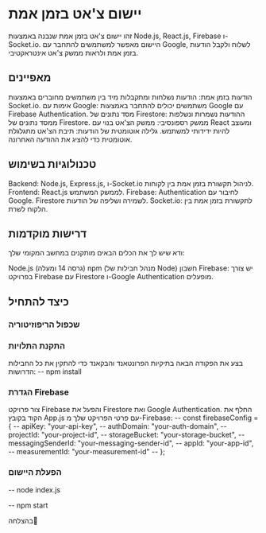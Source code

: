 # יישום צ'אט בזמן אמת
זהו יישום צ'אט בזמן אמת שנבנה באמצעות Node.js, React.js, Firebase ו-Socket.io. היישום מאפשר למשתמשים להתחבר עם Google, לשלוח ולקבל הודעות בזמן אמת ולראות ממשק צ'אט אינטראקטיבי.

## מאפיינים
הודעות בזמן אמת: הודעות נשלחות ומתקבלות מיד בין משתמשים מחוברים באמצעות Socket.io.
אימות עם Google: משתמשים יכולים להתחבר באמצעות Google עם Firebase Authentication.
מסד נתונים של Firestore: ההודעות נשמרות ונשלפות ממסד נתונים של Firestore.
ממשק רספונסיבי: ממשק הצ'אט בנוי עם React ומעוצב להיות ידידותי למשתמש.
גלילה אוטומטית של הודעות: תיבת הצ'אט מתגלגלת אוטומטית כדי להציג את ההודעה האחרונה.

## טכנולוגיות בשימוש
Backend: Node.js, Express.js, ו-Socket.io לניהול תקשורת בזמן אמת בין לקוחות.
Frontend: React.js לממשק המשתמש.
Firebase:
Authentication לחיבור עם Google.
Firestore לשמירה ושליפה של הודעות.
Socket.io: לתקשורת בזמן אמת בין הלקוח לשרת.

## דרישות מוקדמות
ודא שיש לך את הכלים הבאים מותקנים במחשב המקומי שלך:

Node.js (גרסה 14 ומעלה)
npm (מנהל חבילות של Node)
חשבון Firebase: יש צורך בפרויקט Firebase עם Firestore ו-Google Authentication מופעלים.
 
## כיצד להתחיל
### שכפול הריפוזיטוריה
### התקנת התלויות
בצע את הפקודה הבאה בתיקיות הפרונטאנד והבקאנד כדי להתקין את כל החבילות הדרושות:
-- npm install
### הגדרת Firebase
צור פרויקט Firebase והפעל את Firestore ואת Google Authentication. החלף את הקוד בקובץ App.js עם פרטי הפרויקט שלך מ-Firebase:
-- const firebaseConfig = {
--   apiKey: "your-api-key",
--  authDomain: "your-auth-domain",
--  projectId: "your-project-id",
--  storageBucket: "your-storage-bucket",
--  messagingSenderId: "your-messaging-sender-id",
--  appId: "your-app-id",
--  measurementId: "your-measurement-id"
-- };

### הפעלת היישום

-- node index.js

-- npm start


בהצלחה🥇
